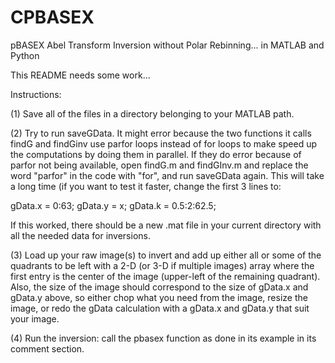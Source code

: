 CPBASEX
=======

pBASEX Abel Transform Inversion without Polar Rebinning... in MATLAB and Python

This README needs some work...

Instructions:

(1) Save all of the files in a directory belonging to your MATLAB path.

(2) Try to run saveGData. It might error because the two functions it calls findG and findGinv use parfor loops instead of for loops to make speed up the computations by doing them in parallel. If they do error because of parfor not being available, open findG.m and findGInv.m and replace the word "parfor" in the code with "for", and run saveGData again. This will take a long time (if you want to test it faster, change the first 3 lines to:

gData.x = 0:63;
gData.y = x;
gData.k = 0.5:2:62.5;

If this worked, there should be a new .mat file in your current directory with all the needed data for inversions.

(3) Load up your raw image(s) to invert and add up either all or some of the quadrants to be left with a 2-D (or 3-D if multiple images) array where the first entry is the center of the image (upper-left of the remaining quadrant). Also, the size of the image should correspond to the size of gData.x and gData.y above, so either chop what you need from the image, resize the image, or redo the gData calculation with a gData.x and gData.y that suit your image.

(4) Run the inversion: call the pbasex function as done in its example in its comment section.
